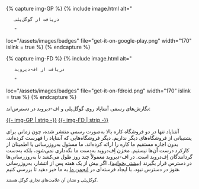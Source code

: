 {% capture img-GP %} {% include image.html alt="

       دریافت از گوگل‌پلی

       "

loc="/assets/images/badges" file="get-it-on-google-play.png" width="170" islink = true %} {% endcapture %}

{% capture img-FD %} {% include image.html alt="

       دریافت از اف-دیروید

       "

loc="/assets/images/badges" file="get-it-on-fdroid.png" width="170" islink = true %} {% endcapture %}

نگارش‌های رسمی آنتناپاد روی گوگل‌پلی و اف-دیروید در دسترس‌اند:

<a href="https://play.google.com/store/apps/details?id=de.danoeh.antennapod" target="_blank">{{- img-GP | strip -}}</a> <a href="https://f-droid.org/packages/de.danoeh.antennapod" target="_blank">{{- img-FD | strip -}}</a>

آنتناپاد تنها در دو فروشگاه کاره بالا به‌صورت رسمی منتشر شده، چون زمانی برای پشتیبانی از فروشگاه‌های دیگر نداریم. دیگر فروشگاه‌هایی که آنتناپاد را فهرست کرده‌اند، بدون اجازه مستقیم ما کاره را ارائه کرده‌اند. ما مسئول به‌روزرسانی یا اطمینان از کارکرد درست آن‌ها نیستیم. مخزن اِف‌دروید به‌دست ما نگه‌داری نمی‌شود، بلکه به‌دست گردانندگان اِف‌دروید است. در اف-دیروید معمولاً چند روز طول می‌کشد تا به‌روزرسانی‌ها در دسترس قرار بگیرند ([بیشتر بخوانید](/documentation/general/f-droid)). اگر بیش از یک هفته پس از انتشار، به‌روزرسانی هنوز در دسترس نبود، با ایجاد فرسته‌ای در [انجمن ما](https://forum.antennapod.org/) به ما خبر دهید تا بررسی کنیم.

<small>گوگل‌پلی و نشان آن علامت‌های تجاری گوگل هستند.</small>
